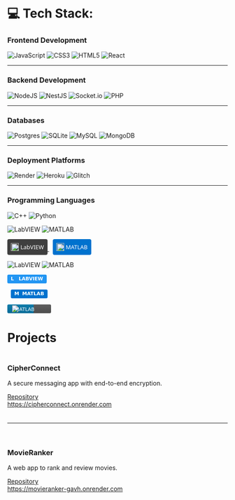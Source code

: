 
# 💻 Tech Stack:
### Frontend Development
![JavaScript](https://img.shields.io/badge/javascript-%23323330.svg?style=for-the-badge&logo=javascript&logoColor=%23F7DF1E) ![CSS3](https://img.shields.io/badge/css3-%231572B6.svg?style=for-the-badge&logo=css3&logoColor=white) ![HTML5](https://img.shields.io/badge/html5-%23E34F26.svg?style=for-the-badge&logo=html5&logoColor=white) ![React](https://img.shields.io/badge/react-%2320232a.svg?style=for-the-badge&logo=react&logoColor=%2361DAFB)

---

### Backend Development
![NodeJS](https://img.shields.io/badge/node.js-6DA55F?style=for-the-badge&logo=node.js&logoColor=white) ![NestJS](https://img.shields.io/badge/nestjs-%23E0234E.svg?style=for-the-badge&logo=nestjs&logoColor=white) ![Socket.io](https://img.shields.io/badge/Socket.io-black?style=for-the-badge&logo=socket.io&badgeColor=010101) ![PHP](https://img.shields.io/badge/php-%23777BB4.svg?style=for-the-badge&logo=php&logoColor=white)
 

---

### Databases
![Postgres](https://img.shields.io/badge/postgres-%23316192.svg?style=for-the-badge&logo=postgresql&logoColor=white) ![SQLite](https://img.shields.io/badge/sqlite-%2307405e.svg?style=for-the-badge&logo=sqlite&logoColor=white) ![MySQL](https://img.shields.io/badge/mysql-4479A1.svg?style=for-the-badge&logo=mysql&logoColor=white) ![MongoDB](https://img.shields.io/badge/MongoDB-%234ea94b.svg?style=for-the-badge&logo=mongodb&logoColor=white)

---

### Deployment Platforms
![Render](https://img.shields.io/badge/Render-%46E3B7.svg?style=for-the-badge&logo=render&logoColor=white) ![Heroku](https://img.shields.io/badge/heroku-%23430098.svg?style=for-the-badge&logo=heroku&logoColor=white) ![Glitch](https://img.shields.io/badge/glitch-%233333FF.svg?style=for-the-badge&logo=glitch&logoColor=white)

---

### Programming Languages
![C++](https://img.shields.io/badge/c++-%2300599C.svg?style=for-the-badge&logo=c%2B%2B&logoColor=white) ![Python](https://img.shields.io/badge/python-3670A0?style=for-the-badge&logo=python&logoColor=ffdd54)

![LabVIEW](https://img.shields.io/badge/LabVIEW-%23F2C400.svg?style=for-the-badge&logo=labview&logoColor=black&logoWidth=40)
![MATLAB](https://cdn.jsdelivr.net/gh/devicons/devicon@latest/icons/labview/labview-original.svg=white&logoWidth=40)

<p>
  <a href="#">
    <span style="
      display: inline-flex;
      align-items: center;
      background-color: #3F3F3F;
      color: white;
      font-family: 'Segoe UI', Tahoma, Geneva, Verdana, sans-serif;
      font-size: 13px;
      font-weight: 500;
      padding: 4px 8px;
      border-radius: 4px;
      height: 28px;
    ">
      <img src="https://cdn.jsdelivr.net/gh/devicons/devicon@latest/icons/labview/labview-original.svg"
           height="18" style="margin-right:4px;" alt="LabVIEW" />
      LabVIEW
    </span>
  </a>

  <a href="#">
    <span style="
      display: inline-flex;
      align-items: center;
      background-color: #0072CE;
      color: white;
      font-family: 'Segoe UI', Tahoma, Geneva, Verdana, sans-serif;
      font-size: 13px;
      font-weight: 500;
      padding: 4px 8px;
      border-radius: 4px;
      height: 28px;
      margin-left:8px;
    ">
      <img src="https://cdn.jsdelivr.net/gh/devicons/devicon@latest/icons/matlab/matlab-original.svg"
           height="18" style="margin-right:4px;" alt="MATLAB" />
      MATLAB
    </span>
  </a>
</p>

![LabVIEW](https://img.shields.io/badge/LabVIEW-?style=for-the-badge&logo=data%3Aimage%2Fsvg%2Bxml%3Bbase64%2C<LABVIEW_BASE64_ENCODED>)
![MATLAB](https://img.shields.io/badge/MATLAB-?style=for-the-badge&logo=data%3Aimage%2Fsvg%2Bxml%3Bbase64%2C<MATLAB_BASE64_ENCODED>)

<p>
  <span style="
    display: inline-flex;
    align-items: center;
    background-color: #2296F3;       /* customize per logo */
    color: white;
    font-family: 'DejaVu Sans', Verdana, Geneva, sans-serif;
    font-size: 11px;
    font-weight: bold;
    padding: 0 8px;
    height: 20px;
    border-radius: 3px;
    text-transform: uppercase;
  ">
    <img src="https://cdn.jsdelivr.net/gh/devicons/devicon@latest/icons/labview/labview-original.svg"
         height="14" style="margin-right: 4px;" alt="LabVIEW" />
    LabVIEW
  </span>

  <span style="
    display: inline-flex;
    align-items: center;
    background-color: #0072CE;
    color: white;
    font-family: 'DejaVu Sans', Verdana, Geneva, sans-serif;
    font-size: 11px;
    font-weight: bold;
    padding: 0 8px;
    height: 20px;
    border-radius: 3px;
    margin-left: 8px;
    text-transform: uppercase;
  ">
    <img src="https://cdn.jsdelivr.net/gh/devicons/devicon@latest/icons/matlab/matlab-original.svg"
         height="14" style="margin-right: 4px;" alt="MATLAB" />
    MATLAB
  </span>
</p>

<svg xmlns="http://www.w3.org/2000/svg" width="100" height="20" viewBox="0 0 100 20">
  <linearGradient id="b" x2="0" y2="100%">
    <stop offset="0" stop-color="#bbb" stop-opacity=".1"/>
    <stop offset="1" stop-opacity=".1"/>
  </linearGradient>
  <mask id="a">
    <rect width="100" height="20" rx="3" fill="#fff"/>
  </mask>
  <g mask="url(#a)">
    <rect width="60" height="20" fill="#0076A8"/>
    <rect x="60" width="40" height="20" fill="#555"/>
    <rect width="100" height="20" fill="url(#b)"/>
  </g>
  <g fill="#fff" text-anchor="middle" font-family="DejaVu Sans,Verdana,Geneva,sans-serif" font-size="11">
    <image x="10" y="2" width="16" height="16" href="https://cdn.jsdelivr.net/gh/devicons/devicon@latest/icons/matlab/matlab-original.svg"/>
    <text x="40" y="15" fill="#fff">MATLAB</text>
  </g>
</svg>

# Projects

<div style="display: flex; flex-direction: column; gap: 20px;">

  <div style="min-width: 150px;">
    <h3>CipherConnect</h3>
    <p>A secure messaging app with end-to-end encryption.</p>
    <a href="https://github.com/arturr0/CipherConnect-WebSocket" target="_blank">Repository</a><br>
    <a href="https://cipherconnect.onrender.com" target="_blank">https://cipherconnect.onrender.com</a>
  </div>

---

  <div style="min-width: 150px;">
    <h3>MovieRanker</h3>
    <p>A web app to rank and review movies.</p>
    <a href="https://github.com/arturr0/MovieRanker" target="_blank">Repository</a><br>
    <a href="https://movieranker-gavh.onrender.com" target="_blank">https://movieranker-gavh.onrender.com</a>
  </div>

</div>



